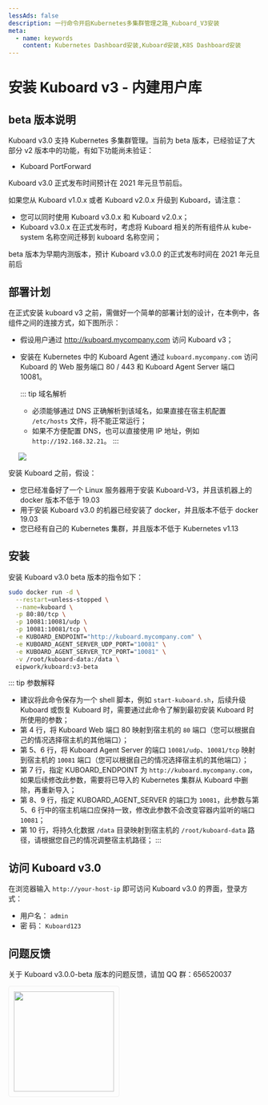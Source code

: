 ```yaml
---
lessAds: false
description: 一行命令开启Kubernetes多集群管理之路_Kuboard_V3安装
meta:
  - name: keywords
    content: Kubernetes Dashboard安装,Kuboard安装,K8S Dashboard安装
---
```


# 安装 Kuboard v3 - 内建用户库

<AdSenseTitle/>

## beta 版本说明

Kuboard v3.0 支持 Kubernetes 多集群管理。当前为 beta 版本，已经验证了大部分 v2 版本中的功能，有如下功能尚未验证：
* Kuboard PortForward

Kuboard v3.0 正式发布时间预计在 2021 年元旦节前后。

如果您从 Kuboard v1.0.x 或者 Kuboard v2.0.x 升级到 Kuboard，请注意：
* 您可以同时使用 Kuboard v3.0.x 和 Kuboard v2.0.x；
* Kuboard v3.0.x 在正式发布时，考虑将 Kuboard 相关的所有组件从 kube-system 名称空间迁移到 kuboard 名称空间；

beta 版本为早期内测版本，预计 Kuboard v3.0.0 的正式发布时间在 2021 年元旦前后

## 部署计划

在正式安装 kuboard v3 之前，需做好一个简单的部署计划的设计，在本例中，各组件之间的连接方式，如下图所示：

* 假设用户通过 http://kuboard.mycompany.com 访问 Kuboard v3；

* 安装在 Kubernetes 中的 Kuboard Agent 通过 `kuboard.mycompany.com` 访问 Kuboard 的 Web 服务端口 80 / 443 和 Kuboard Agent Server 端口 10081。

  ::: tip 域名解析
  * 必须能够通过 DNS 正确解析到该域名，如果直接在宿主机配置 `/etc/hosts` 文件，将不能正常运行；
  * 如果不方便配置 DNS，也可以直接使用 IP 地址，例如 `http://192.168.32.21`。
  :::

<p>
<img src="./install-built-in.assets/image-20201117194202143.png" style="max-width: 600px; margin-left: 20px;"/>
</p>

安装 Kuboard 之前，假设：

* 您已经准备好了一个 Linux 服务器用于安装 Kuboard-V3，并且该机器上的 docker 版本不低于 19.03
* 用于安装 Kuboard v3.0 的机器已经安装了 docker，并且版本不低于 docker 19.03
* 您已经有自己的 Kubernetes 集群，并且版本不低于 Kubernetes v1.13

## 安装

安装 Kuboard v3.0 beta 版本的指令如下：

``` sh {10}
sudo docker run -d \
  --restart=unless-stopped \
  --name=kuboard \
  -p 80:80/tcp \
  -p 10081:10081/udp \
  -p 10081:10081/tcp \
  -e KUBOARD_ENDPOINT="http://kuboard.mycompany.com" \
  -e KUBOARD_AGENT_SERVER_UDP_PORT="10081" \
  -e KUBOARD_AGENT_SERVER_TCP_PORT="10081" \
  -v /root/kuboard-data:/data \
  eipwork/kuboard:v3-beta
```

::: tip 参数解释
* 建议将此命令保存为一个 shell 脚本，例如 `start-kuboard.sh`，后续升级 Kuboard 或恢复 Kuboard 时，需要通过此命令了解到最初安装 Kuboard 时所使用的参数；
* 第 4 行，将 Kuboard Web 端口 80 映射到宿主机的 `80` 端口（您可以根据自己的情况选择宿主机的其他端口）；
* 第 5、6 行，将 Kuboard Agent Server 的端口 `10081/udp`、`10081/tcp` 映射到宿主机的 `10081` 端口（您可以根据自己的情况选择宿主机的其他端口）；
* 第 7 行，指定 KUBOARD_ENDPOINT 为 `http://kuboard.mycompany.com`，如果后续修改此参数，需要将已导入的 Kubernetes 集群从 Kuboard 中删除，再重新导入；
* 第 8、9 行，指定 KUBOARD_AGENT_SERVER 的端口为 `10081`，此参数与第 5、6 行中的宿主机端口应保持一致，修改此参数不会改变容器内监听的端口 `10081`；
* 第 10 行，将持久化数据 `/data` 目录映射到宿主机的 `/root/kuboard-data` 路径，请根据您自己的情况调整宿主机路径；
:::

## 访问 Kuboard v3.0

在浏览器输入 `http://your-host-ip` 即可访问 Kuboard v3.0 的界面，登录方式：
* 用户名： `admin`
* 密 码： `Kuboard123`


## 问题反馈

关于 Kuboard v3.0.0-beta 版本的问题反馈，请加 QQ 群：656520037

<img style="padding: 10px; width: 200px; border: 1px solid #eee; border-radius: 5px;" src="https://kuboard.cn/images/kuboard_qq.png"/>
